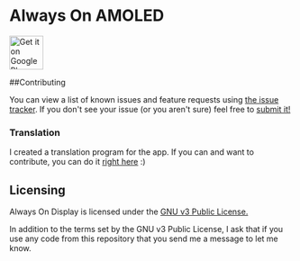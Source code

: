 # Always On AMOLED 

<a href="https://play.google.com/store/apps/details?id=com.tomer.alwayson">
    <img alt="Get it on Google Play"
        height="60"
        src="https://play.google.com/intl/en_us/badges/images/generic/en-play-badge.png" />
</a>


##Contributing

You can view a list of known issues and feature requests using [the issue tracker](
https://github.com/rosenpin/AlwaysOnDisplayAmoled/issues). If you don't see your issue (or you
aren't sure) feel free to [submit it!](https://github.com/rosenpin/AlwaysOnDisplayAmoled/issues/new)

### Translation

I created a translation program for the app.
If you can and want to contribute, you can do it [right here](https://tomerrosenfeld.oneskyapp.com/collaboration/project/158837) :)


## Licensing

Always On Display is licensed under the [GNU v3 Public License.](license.txt)

In addition to the terms set by the GNU v3 Public License, I ask that if you use
any code from this repository that you send me a message to let me know.
